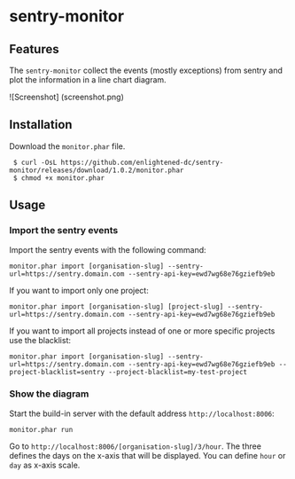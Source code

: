 # sentry-monitor

## Features

The `sentry-monitor` collect the events (mostly exceptions) from sentry and plot the information in a line chart diagram.

![Screenshot] (screenshot.png)

## Installation

Download the `monitor.phar` file.

     $ curl -OsL https://github.com/enlightened-dc/sentry-monitor/releases/download/1.0.2/monitor.phar
     $ chmod +x monitor.phar
     
## Usage

### Import the sentry events

Import the sentry events with the following command:

    monitor.phar import [organisation-slug] --sentry-url=https://sentry.domain.com --sentry-api-key=ewd7wg68e76gziefb9eb

If you want to import only one project:

    monitor.phar import [organisation-slug] [project-slug] --sentry-url=https://sentry.domain.com --sentry-api-key=ewd7wg68e76gziefb9eb

If you want to import all projects instead of one or more specific projects use the blacklist:

    monitor.phar import [organisation-slug] --sentry-url=https://sentry.domain.com --sentry-api-key=ewd7wg68e76gziefb9eb --project-blacklist=sentry --project-blacklist=my-test-project

### Show the diagram

Start the build-in server with the default address `http://localhost:8006`:

    monitor.phar run
    
Go to `http://localhost:8006/[organisation-slug]/3/hour`. The three defines the days on the x-axis that will be displayed. You can define `hour` or `day` as x-axis scale.
